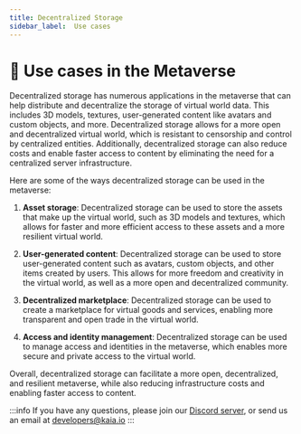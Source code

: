 ```yaml
---
title: Decentralized Storage
sidebar_label:  Use cases
---
```


# 🎯 Use cases in the Metaverse <a id="dStorage Use cases in the Metaverse"></a>

Decentralized storage has numerous applications in the metaverse that can help distribute and decentralize the storage of virtual world data. This includes 3D models, textures, user-generated content like avatars and custom objects, and more. Decentralized storage allows for a more open and decentralized virtual world, which is resistant to censorship and control by centralized entities. Additionally, decentralized storage can also reduce costs and enable faster access to content by eliminating the need for a centralized server infrastructure. 

Here are some of the ways decentralized storage can be used in the metaverse: 

1. **Asset storage**: Decentralized storage can be used to store the assets that make up the virtual world, such as 3D models and textures, which allows for faster and more efficient access to these assets and a more resilient virtual world. 

2. **User-generated content**: Decentralized storage can be used to store user-generated content such as avatars, custom objects, and other items created by users. This allows for more freedom and creativity in the virtual world, as well as a more open and decentralized community.

3. **Decentralized marketplace**: Decentralized storage can be used to create a marketplace for virtual goods and services, enabling more transparent and open trade in the virtual world. 

4. **Access and identity management**: Decentralized storage can be used to manage access and identities in the metaverse, which enables more secure and private access to the virtual world.

Overall, decentralized storage can facilitate a more open, decentralized, and resilient metaverse, while also reducing infrastructure costs and enabling faster access to content.



:::info
If you have any questions, please join our [Discord server](https://discord.gg/kaiachain), or send us an email at developers@kaia.io
:::
